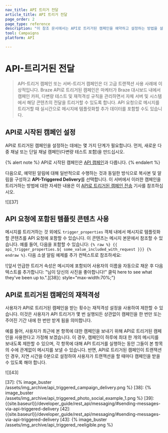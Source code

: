```yaml
---
nav_title: API 트리거 전달
article_title: API 트리거 전달
page_order: 2
page_type: reference
description: "이 참조 문서에서는 API로 트리거된 캠페인을 예약하고 설정하는 방법을 설명합니다."
tool: Campaigns
platform: API

---
```


# API-트리거된 전달

> API-트리거 캠페인 또는 서버-트리거 캠페인은 더 고급 트랜잭션 사용 사례에 이상적입니다. Braze API로 트리거된 캠페인은 마케터가 Braze 대시보드 내에서 캠페인 카피, 다변량 테스트 및 재적격성 규칙을 관리하면서 자체 서버 및 시스템에서 해당 콘텐츠의 전달을 트리거할 수 있도록 합니다. API 요청으로 메시지를 트리거할 때 실시간으로 메시지에 템플릿화할 추가 데이터를 포함할 수도 있습니다.

## API로 시작된 캠페인 설정

API로 트리거된 캠페인을 설정하는 데에는 몇 가지 단계가 필요합니다. 먼저, 새로운 다중 채널 또는 단일 채널 캠페인(다변량 테스트 포함)을 만드십시오.

{% alert note %}
API로 시작된 캠페인은 [API 캠페인]({{site.baseurl}}/developer_guide/rest_api/api_campaigns/#api-campaigns)과 다릅니다.
{% endalert %}

다음으로, 예약된 알림에 대해 일반적으로 수행하는 것과 동일한 방식으로 복사본 및 알림을 구성하고 **API-Triggered Delivery**를 선택합니다. 이 서버에서 이러한 캠페인을 트리거하는 방법에 대한 자세한 내용은 이 [API로 트리거된 캠페인 전송]({{site.baseurl}}/api/endpoints/messaging/send_messages/post_send_triggered_campaigns/) 기사를 참조하십시오.

![][37]

## API 요청에 포함된 템플릿 콘텐츠 사용

메시지를 트리거하는 것 외에도 `trigger_properties` 객체 내에서 메시지로 템플릿화할 콘텐츠를 API 요청에 포함할 수 있습니다. 이 콘텐츠는 메시지 본문에서 참조할 수 있습니다. 예를 들어, 다음을 포함할 수 있습니다:
``{% raw %} {{ api_trigger_properties.${ some_value_included_with_request }}} {% endraw %}``. 다음 소셜 알림 예제를 추가 컨텍스트로 참조하세요:

![앞서 언급한 트리거 속성은 메시지에 포함되어 사용자의 이름을 자동으로 채운 후 다음 텍스트를 추가합니다: "님이 당신의 사진을 좋아합니다!" 클릭 here to see what they've been up to.".][38]{: style="max-width:70%;"}

## API로 트리거된 캠페인의 재적격성

사용자가 API로 트리거된 캠페인을 받는 횟수는 재적격성 설정을 사용하여 제한할 수 있습니다. 이것은 사용자가 API 트리거가 몇 번 실행되든 상관없이 캠페인을 한 번만 또는 주어진 기간 내에 한 번만 받게 됨을 의미합니다.

예를 들어, 사용자가 최근에 본 항목에 대한 캠페인을 보내기 위해 API로 트리거된 캠페인을 사용한다고 가정해 보겠습니다. 이 경우, 캠페인이 하루에 최대 한 개의 메시지를 보내도록 제한할 수 있으며, 각 항목에 대해 API 트리거를 실행하는 동안 그들이 본 항목의 수에 관계없이 메시지를 보낼 수 있습니다. 반면, API로 트리거된 캠페인이 트랜잭션인 경우, 지연 시간을 0분으로 설정하여 사용자가 트랜잭션을 할 때마다 캠페인을 받을 수 있도록 해야 합니다.

![][43]


[37]: {% image_buster /assets/img_archive/api_triggered_campaign_delivery.png %}
[38]: {% image_buster /assets/img_archive/api_triggered_photo_social_example_1.png %}
[39]: {{site.baseurl}}/developer_guide/rest_api/messaging/#sending-messages-via-api-triggered-delivery
[42]: {{site.baseurl}}/developer_guide/rest_api/messaging/#sending-messages-via-api-triggered-delivery
[43]: {% image_buster /assets/img_archive/api_triggered_reeligible.png %}